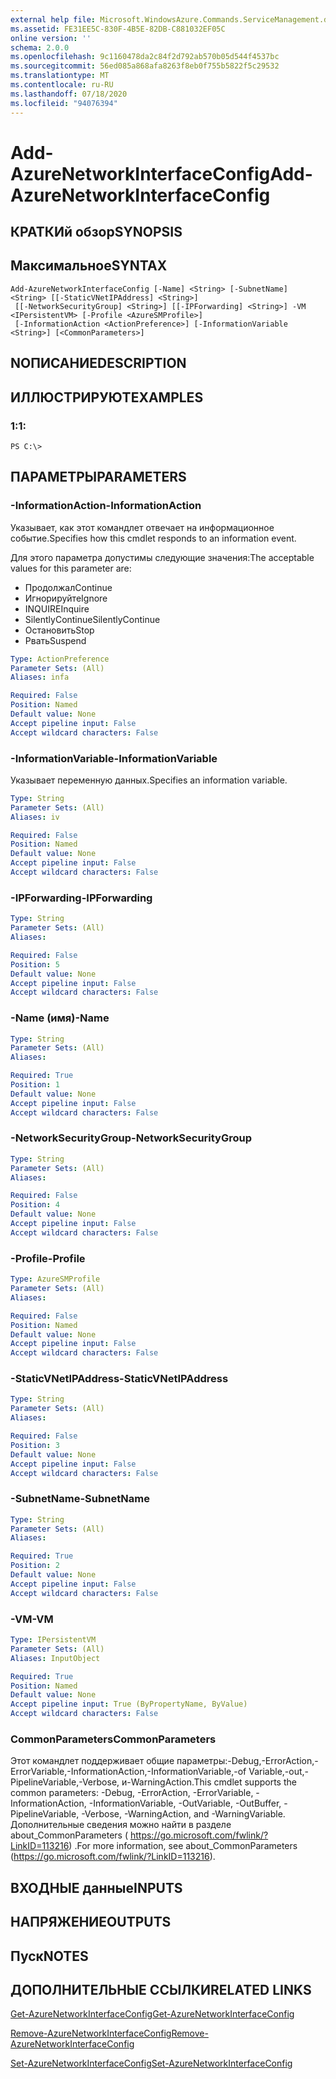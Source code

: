 ```yaml
---
external help file: Microsoft.WindowsAzure.Commands.ServiceManagement.dll-Help.xml
ms.assetid: FE31EE5C-830F-4B5E-82DB-C881032EF05C
online version: ''
schema: 2.0.0
ms.openlocfilehash: 9c1160478da2c84f2d792ab570b05d544f4537bc
ms.sourcegitcommit: 56ed085a868afa8263f8eb0f755b5822f5c29532
ms.translationtype: MT
ms.contentlocale: ru-RU
ms.lasthandoff: 07/18/2020
ms.locfileid: "94076394"
---
```

# <span data-ttu-id="2bfa1-101">Add-AzureNetworkInterfaceConfig</span><span class="sxs-lookup"><span data-stu-id="2bfa1-101">Add-AzureNetworkInterfaceConfig</span></span>

## <span data-ttu-id="2bfa1-102">КРАТКИй обзор</span><span class="sxs-lookup"><span data-stu-id="2bfa1-102">SYNOPSIS</span></span>

## <span data-ttu-id="2bfa1-103">Максимальное</span><span class="sxs-lookup"><span data-stu-id="2bfa1-103">SYNTAX</span></span>

```
Add-AzureNetworkInterfaceConfig [-Name] <String> [-SubnetName] <String> [[-StaticVNetIPAddress] <String>]
 [[-NetworkSecurityGroup] <String>] [[-IPForwarding] <String>] -VM <IPersistentVM> [-Profile <AzureSMProfile>]
 [-InformationAction <ActionPreference>] [-InformationVariable <String>] [<CommonParameters>]
```

## <span data-ttu-id="2bfa1-104">NОПИСАНИЕ</span><span class="sxs-lookup"><span data-stu-id="2bfa1-104">DESCRIPTION</span></span>

## <span data-ttu-id="2bfa1-105">ИЛЛЮСТРИРУЮТ</span><span class="sxs-lookup"><span data-stu-id="2bfa1-105">EXAMPLES</span></span>

### <span data-ttu-id="2bfa1-106">1:</span><span class="sxs-lookup"><span data-stu-id="2bfa1-106">1:</span></span>
```
PS C:\>
```

## <span data-ttu-id="2bfa1-107">ПАРАМЕТРЫ</span><span class="sxs-lookup"><span data-stu-id="2bfa1-107">PARAMETERS</span></span>

### <span data-ttu-id="2bfa1-108">-InformationAction</span><span class="sxs-lookup"><span data-stu-id="2bfa1-108">-InformationAction</span></span>
<span data-ttu-id="2bfa1-109">Указывает, как этот командлет отвечает на информационное событие.</span><span class="sxs-lookup"><span data-stu-id="2bfa1-109">Specifies how this cmdlet responds to an information event.</span></span>

<span data-ttu-id="2bfa1-110">Для этого параметра допустимы следующие значения:</span><span class="sxs-lookup"><span data-stu-id="2bfa1-110">The acceptable values for this parameter are:</span></span>

- <span data-ttu-id="2bfa1-111">Продолжал</span><span class="sxs-lookup"><span data-stu-id="2bfa1-111">Continue</span></span>
- <span data-ttu-id="2bfa1-112">Игнорируйте</span><span class="sxs-lookup"><span data-stu-id="2bfa1-112">Ignore</span></span>
- <span data-ttu-id="2bfa1-113">INQUIRE</span><span class="sxs-lookup"><span data-stu-id="2bfa1-113">Inquire</span></span>
- <span data-ttu-id="2bfa1-114">SilentlyContinue</span><span class="sxs-lookup"><span data-stu-id="2bfa1-114">SilentlyContinue</span></span>
- <span data-ttu-id="2bfa1-115">Остановить</span><span class="sxs-lookup"><span data-stu-id="2bfa1-115">Stop</span></span>
- <span data-ttu-id="2bfa1-116">Рвать</span><span class="sxs-lookup"><span data-stu-id="2bfa1-116">Suspend</span></span>

```yaml
Type: ActionPreference
Parameter Sets: (All)
Aliases: infa

Required: False
Position: Named
Default value: None
Accept pipeline input: False
Accept wildcard characters: False
```

### <span data-ttu-id="2bfa1-117">-InformationVariable</span><span class="sxs-lookup"><span data-stu-id="2bfa1-117">-InformationVariable</span></span>
<span data-ttu-id="2bfa1-118">Указывает переменную данных.</span><span class="sxs-lookup"><span data-stu-id="2bfa1-118">Specifies an information variable.</span></span>

```yaml
Type: String
Parameter Sets: (All)
Aliases: iv

Required: False
Position: Named
Default value: None
Accept pipeline input: False
Accept wildcard characters: False
```

### <span data-ttu-id="2bfa1-119">-IPForwarding</span><span class="sxs-lookup"><span data-stu-id="2bfa1-119">-IPForwarding</span></span>
```yaml
Type: String
Parameter Sets: (All)
Aliases: 

Required: False
Position: 5
Default value: None
Accept pipeline input: False
Accept wildcard characters: False
```

### <span data-ttu-id="2bfa1-120">-Name (имя)</span><span class="sxs-lookup"><span data-stu-id="2bfa1-120">-Name</span></span>
```yaml
Type: String
Parameter Sets: (All)
Aliases: 

Required: True
Position: 1
Default value: None
Accept pipeline input: False
Accept wildcard characters: False
```

### <span data-ttu-id="2bfa1-121">-NetworkSecurityGroup</span><span class="sxs-lookup"><span data-stu-id="2bfa1-121">-NetworkSecurityGroup</span></span>
```yaml
Type: String
Parameter Sets: (All)
Aliases: 

Required: False
Position: 4
Default value: None
Accept pipeline input: False
Accept wildcard characters: False
```

### <span data-ttu-id="2bfa1-122">-Profile</span><span class="sxs-lookup"><span data-stu-id="2bfa1-122">-Profile</span></span>
```yaml
Type: AzureSMProfile
Parameter Sets: (All)
Aliases: 

Required: False
Position: Named
Default value: None
Accept pipeline input: False
Accept wildcard characters: False
```

### <span data-ttu-id="2bfa1-123">-StaticVNetIPAddress</span><span class="sxs-lookup"><span data-stu-id="2bfa1-123">-StaticVNetIPAddress</span></span>
```yaml
Type: String
Parameter Sets: (All)
Aliases: 

Required: False
Position: 3
Default value: None
Accept pipeline input: False
Accept wildcard characters: False
```

### <span data-ttu-id="2bfa1-124">-SubnetName</span><span class="sxs-lookup"><span data-stu-id="2bfa1-124">-SubnetName</span></span>
```yaml
Type: String
Parameter Sets: (All)
Aliases: 

Required: True
Position: 2
Default value: None
Accept pipeline input: False
Accept wildcard characters: False
```

### <span data-ttu-id="2bfa1-125">-VM</span><span class="sxs-lookup"><span data-stu-id="2bfa1-125">-VM</span></span>
```yaml
Type: IPersistentVM
Parameter Sets: (All)
Aliases: InputObject

Required: True
Position: Named
Default value: None
Accept pipeline input: True (ByPropertyName, ByValue)
Accept wildcard characters: False
```

### <span data-ttu-id="2bfa1-126">CommonParameters</span><span class="sxs-lookup"><span data-stu-id="2bfa1-126">CommonParameters</span></span>
<span data-ttu-id="2bfa1-127">Этот командлет поддерживает общие параметры:-Debug,-ErrorAction,-ErrorVariable,-InformationAction,-InformationVariable,-of Variable,-out,-PipelineVariable,-Verbose, и-WarningAction.</span><span class="sxs-lookup"><span data-stu-id="2bfa1-127">This cmdlet supports the common parameters: -Debug, -ErrorAction, -ErrorVariable, -InformationAction, -InformationVariable, -OutVariable, -OutBuffer, -PipelineVariable, -Verbose, -WarningAction, and -WarningVariable.</span></span> <span data-ttu-id="2bfa1-128">Дополнительные сведения можно найти в разделе about_CommonParameters ( https://go.microsoft.com/fwlink/?LinkID=113216) .</span><span class="sxs-lookup"><span data-stu-id="2bfa1-128">For more information, see about_CommonParameters (https://go.microsoft.com/fwlink/?LinkID=113216).</span></span>

## <span data-ttu-id="2bfa1-129">ВХОДНЫЕ данные</span><span class="sxs-lookup"><span data-stu-id="2bfa1-129">INPUTS</span></span>

## <span data-ttu-id="2bfa1-130">НАПРЯЖЕНИЕ</span><span class="sxs-lookup"><span data-stu-id="2bfa1-130">OUTPUTS</span></span>

## <span data-ttu-id="2bfa1-131">Пуск</span><span class="sxs-lookup"><span data-stu-id="2bfa1-131">NOTES</span></span>

## <span data-ttu-id="2bfa1-132">ДОПОЛНИТЕЛЬНЫЕ ССЫЛКИ</span><span class="sxs-lookup"><span data-stu-id="2bfa1-132">RELATED LINKS</span></span>

[<span data-ttu-id="2bfa1-133">Get-AzureNetworkInterfaceConfig</span><span class="sxs-lookup"><span data-stu-id="2bfa1-133">Get-AzureNetworkInterfaceConfig</span></span>](./Get-AzureNetworkInterfaceConfig.md)

[<span data-ttu-id="2bfa1-134">Remove-AzureNetworkInterfaceConfig</span><span class="sxs-lookup"><span data-stu-id="2bfa1-134">Remove-AzureNetworkInterfaceConfig</span></span>](./Remove-AzureNetworkInterfaceConfig.md)

[<span data-ttu-id="2bfa1-135">Set-AzureNetworkInterfaceConfig</span><span class="sxs-lookup"><span data-stu-id="2bfa1-135">Set-AzureNetworkInterfaceConfig</span></span>](./Set-AzureNetworkInterfaceConfig.md)


